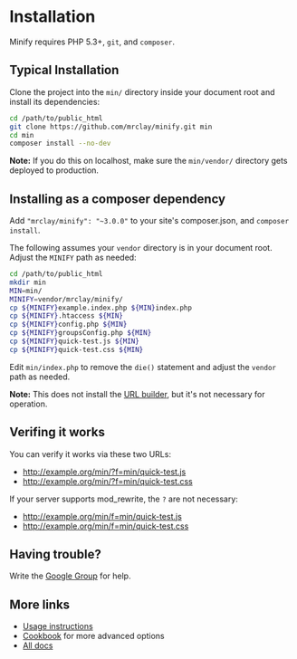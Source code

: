 # Installation

Minify requires PHP 5.3+, `git`, and `composer`.

## Typical Installation

Clone the project into the `min/` directory inside your document root and install its dependencies:

```bash
cd /path/to/public_html
git clone https://github.com/mrclay/minify.git min
cd min
composer install --no-dev
```

**Note:** If you do this on localhost, make sure the `min/vendor/` directory gets deployed to production.

## Installing as a composer dependency

Add `"mrclay/minify": "~3.0.0"` to your site's composer.json, and `composer install`.

The following assumes your `vendor` directory is in your document root. Adjust the `MINIFY` path as needed:

```bash
cd /path/to/public_html
mkdir min
MIN=min/
MINIFY=vendor/mrclay/minify/
cp ${MINIFY}example.index.php ${MIN}index.php
cp ${MINIFY}.htaccess ${MIN}
cp ${MINIFY}config.php ${MIN}
cp ${MINIFY}groupsConfig.php ${MIN}
cp ${MINIFY}quick-test.js ${MIN}
cp ${MINIFY}quick-test.css ${MIN}
```

Edit `min/index.php` to remove the ``die()`` statement and adjust the `vendor` path as needed.

**Note:** This does not install the [URL builder](https://github.com/mrclay/minify/blob/master/docs/BuilderApp.wiki.md), but it's not necessary for operation.

## Verifing it works

You can verify it works via these two URLs:
    
* http://example.org/min/?f=min/quick-test.js
* http://example.org/min/?f=min/quick-test.css

If your server supports mod_rewrite, the `?` are not necessary:

* http://example.org/min/f=min/quick-test.js
* http://example.org/min/f=min/quick-test.css

## Having trouble?

Write the [Google Group](http://groups.google.com/group/minify) for help.

## More links

* [Usage instructions](https://github.com/mrclay/minify/blob/master/docs/UserGuide.wiki.md)
* [Cookbook](https://github.com/mrclay/minify/blob/master/docs/CookBook.wiki.md) for more advanced options
* [All docs](https://github.com/mrclay/minify/tree/master/docs)
